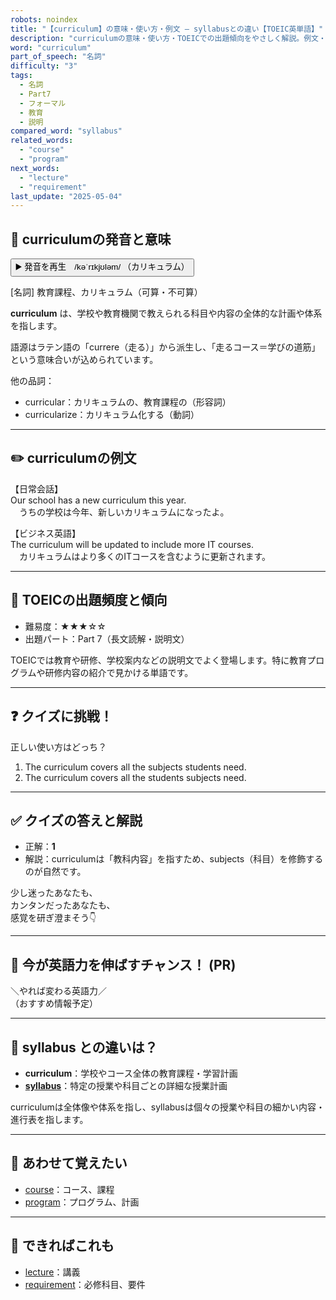 ```yaml
---
robots: noindex
title: "【curriculum】の意味・使い方・例文 ― syllabusとの違い【TOEIC英単語】"
description: "curriculumの意味・使い方・TOEICでの出題傾向をやさしく解説。例文・クイズ付きでsyllabusとの違いもわかりやすく学べます。"
word: "curriculum"
part_of_speech: "名詞"
difficulty: "3"
tags:
  - 名詞
  - Part7
  - フォーマル
  - 教育
  - 説明
compared_word: "syllabus"
related_words:
  - "course"
  - "program"
next_words:
  - "lecture"
  - "requirement"
last_update: "2025-05-04"
---
```


## 🔰 curriculumの発音と意味

<button class="play-audio" onclick="playTTS('curriculum')">
  <span class="play-audio-main">
    ▶️ 発音を再生　/kəˈrɪkjʊləm/
  </span>
  <span class="play-audio-sub">
    （カリキュラム）
  </span>
</button>

[名詞] 教育課程、カリキュラム（可算・不可算）

**curriculum** は、学校や教育機関で教えられる科目や内容の全体的な計画や体系を指します。

語源はラテン語の「currere（走る）」から派生し、「走るコース＝学びの道筋」という意味合いが込められています。

他の品詞：  
- curricular：カリキュラムの、教育課程の（形容詞）
- curricularize：カリキュラム化する（動詞）

---

## ✏️ curriculumの例文

【日常会話】  
Our school has a new curriculum this year.  
　うちの学校は今年、新しいカリキュラムになったよ。

【ビジネス英語】  
The curriculum will be updated to include more IT courses.  
　カリキュラムはより多くのITコースを含むように更新されます。

---

## 🎯 TOEICの出題頻度と傾向

- 難易度：★★★☆☆
- 出題パート：Part 7（長文読解・説明文）

TOEICでは教育や研修、学校案内などの説明文でよく登場します。特に教育プログラムや研修内容の紹介で見かける単語です。

---

## ❓ クイズに挑戦！

正しい使い方はどっち？

1. The curriculum covers all the subjects students need.  
2. The curriculum covers all the students subjects need.

---

## ✅ クイズの答えと解説

- 正解：**1**
- 解説：curriculumは「教科内容」を指すため、subjects（科目）を修飾するのが自然です。

少し迷ったあなたも、  
カンタンだったあなたも、  
感覚を研ぎ澄まそう👇️

---

## 🚀 今が英語力を伸ばすチャンス！ (PR)

<div class="info-center">
＼やれば変わる英語力／<br>  
（おすすめ情報予定）
</div>

---

## 🤔  syllabus との違いは？

- **curriculum**：学校やコース全体の教育課程・学習計画
- **[syllabus](/word/syllabus/)**：特定の授業や科目ごとの詳細な授業計画

curriculumは全体像や体系を指し、syllabusは個々の授業や科目の細かい内容・進行表を指します。

---

## 🧩 あわせて覚えたい

- [course](/word/course/)：コース、課程
- [program](/word/program/)：プログラム、計画

---

## 📖 できればこれも

- [lecture](/word/lecture/)：講義
- [requirement](/word/requirement/)：必修科目、要件

<!-- cvid: aid39_bid28 -->
